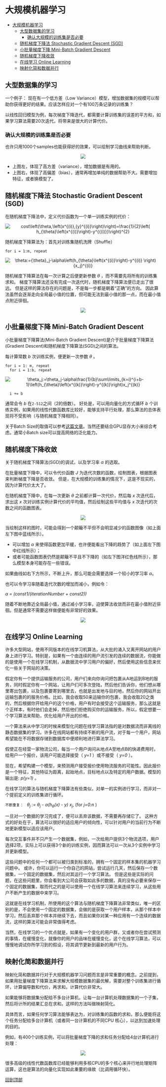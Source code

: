 # 大规模机器学习
<!-- TOC depthFrom:1 depthTo:6 withLinks:1 updateOnSave:1 orderedList:0 -->

- [大规模机器学习](#大规模机器学习)
	- [大型数据集的学习](#大型数据集的学习)
		- [确认大规模的训练集是否必要](#确认大规模的训练集是否必要)
	- [随机梯度下降法 Stochastic Gradient Descent (SGD)](#随机梯度下降法-stochastic-gradient-descent-sgd)
	- [小批量梯度下降 Mini-Batch Gradient Descent](#小批量梯度下降-mini-batch-gradient-descent)
	- [随机梯度下降收敛](#随机梯度下降收敛)
	- [在线学习 Online Learning](#在线学习-online-learning)
	- [映射化简和数据并行](#映射化简和数据并行)

<!-- /TOC -->
## 大型数据集的学习

一个例子：
现在有一个低方差（Low Variance）模型，增加数据集的规模可以帮助你获得更好的结果。应该怎样应对一个有100万条记录的训练集？

以线性回归模型为例，每次梯度下降迭代，都需要计算训练集的误差的平方和，如果学习算法需要20次迭代，将带来是很大的计算代价。

### 确认大规模的训练集是否必要

也许只用1000个samples也能获得好的效果，可以绘制学习曲线来帮助判断。

<p align="center">
<img src="https://raw.github.com/fengdu78/Coursera-ML-AndrewNg-Notes/master/images/bdf069136b4b661dd14158496d1d1419.png" />
</p>

* 上图左，体现了高方差（variance），增加数据是有用的。
* 上图右，体现了高偏差（bias），通常再增加单纯的数据帮助不大。需要增加特征，或者换模型了。

## 随机梯度下降法 Stochastic Gradient Descent (SGD)
在随机梯度下降法中，定义代价函数为一个单一训练实例的代价：
<p align="center">
<img src="https://latex.codecogs.com/gif.latex?cost\left(\theta,\left(x^{(i)},{y}^{(i)}\right)\right)=\frac{1}{2}\left(&space;h_{\theta}\left(x^{(i)}\right)-y^{{(i)}}\right)^{2}" title="cost\left(\theta,\left(x^{(i)},{y}^{(i)}\right)\right)=\frac{1}{2}\left( h_{\theta}\left(x^{(i)}\right)-y^{{(i)}}\right)^{2}" />
</p>

随机梯度下降算法为：首先对训练集随机洗牌（Shuffle）

`for i = 1:m, repeat`
<p align="center">
<img src="https://latex.codecogs.com/gif.latex?\theta:={\theta}_j-\alpha\left(h_{\theta}\left(x^{(i)}\right)-y^{(i)}&space;\right){x_j}^{(i)}" title="\theta:={\theta}_j-\alpha\left(h_{\theta}\left(x^{(i)}\right)-y^{(i)} \right){x_j}^{(i)}" />
</p>

随机梯度下降算法在每一次计算之后便更新参数 _θ_ ，而不需要先将所有的训练集求和。
梯度下降算法还没有完成一次迭代时，随机梯度下降算法便已走出了很远。
但是这样的算法存在的问题是，不是每一步都是朝着“正确”的方向。
因此算法虽然会逐渐走向全局最小值的位置，但可能无法到最小值的那一点，而在最小值点附近徘徊。
<p align="center">
<img src="https://raw.github.com/fengdu78/Coursera-ML-AndrewNg-Notes/master/images/9710a69ba509a9dcbca351fccc6e7aae.jpg" />
</p>

## 小批量梯度下降 Mini-Batch Gradient Descent
小批量梯度下降算法(Mini-Batch Gradient Descent)是介于批量梯度下降算法(Gradient Descent)和随机梯度下降算法(SGD)之间的算法。

每计算常数 _b_ 次训练实例，便更新一次参数 _θ_ 。

```
for i = 1: m, repeat
  for i = 1:b, repeat
```
<p align="center">
<img src="https://latex.codecogs.com/gif.latex?\theta_j:=\theta_j-\alpha\frac{1}{b}\sum\limits_{k=i}^{i&plus;b-1}\left(h_{\theta}\left(x^{(k)}\right)-y^{(k)}\right)x_j^{(k)}" title="\theta_j:=\theta_j-\alpha\frac{1}{b}\sum\limits_{k=i}^{i+b-1}\left(h_{\theta}\left(x^{(k)}\right)-y^{(k)}\right)x_j^{(k)}" />
</p>

```
  i += b
```

通常会令 _b_ 在`2-512`之间（2的倍数）。
好处是，可以用向量化的方式循环 _b_ 个训练实例，如果用的线性代数函数库比较好，能够支持平行处理，那么算法的总体表现将不受影响（与随机梯度下降相同）。

关于Batch Size的取值可以参考[这篇文章](https://software.intel.com/en-us/articles/cifar-10-classification-using-intel-optimization-for-tensorflow)。当然还要结合GPU显存大小来综合考虑。通常小Batch size可以提高网络的泛化能力。

## 随机梯度下降收敛
关于随机梯度下降算法(SGD)的调试，以及学习率 _α_ 的选取。

在批量梯度下降中，可以令代价函数 _J_ 为迭代次数的函数，绘制图表，根据图表来判断梯度下降是否收敛。
但是，在大规模的训练集的情况下，这是不现实的，因为计算代价太大了。

在随机梯度下降中，在每一次更新 _θ_ 之前都计算一次代价，然后每 _x_ 次迭代后，求出这 _x_ 次对训练实例计算代价的平均值，然后绘制这些平均值与 _x_ 次迭代的次数之间的函数图表。

<p align="center">
<img src="https://raw.github.com/fengdu78/Coursera-ML-AndrewNg-Notes/master/images/76fb1df50bdf951f4b880fa66489e367.png"/>
</p>

当绘制这样的图时，可能会得到一个颠簸不平但不会明显减少的函数图像（如上面左下图中蓝线所示）。
* 可以增加 _α_ 来使得函数更加平缓，也许便能看出下降的趋势了（如上面左下图中红线所示）；
* 或者可能函数图表仍然是颠簸不平且不下降的（如左下图洋红色线所示），那么模型本身可能存在一些错误。

如果曲线如右下方所示，不断上升，那么可能会需要选择一个较小的学习率 _α_。

也可以令学习率随着迭代次数的增加而减小，例如令：

_α = (const1/(iterationNumber + const2))_

随着不断地靠近全局最小值，通过减小学习率，迫使算法收敛而非在最小值附近徘徊。但是通常不需要这样做便能有非常好的效果。

<p align="center">
<img src="https://raw.github.com/fengdu78/Coursera-ML-AndrewNg-Notes/master/images/f703f371dbb80d22fd5e4aec48aa9fd4.jpg" />
</p>

## 在线学习 Online Learning
许多大型网站，使用不同版本的在线学习机算法，从大批的涌入又离开网站的用户身上进行学习。特别是，如果有一个由连续的用户流引发的连续的数据流，你能做的是使用一个在线学习机制，从数据流中学习用户的偏好，然后使用这些信息来优化一些关于网站的决策。

假定你有一个提供运输服务的公司，用户们来向你询问把包裹从A地运到B地的服务，同时假定你有一个网站，让用户们可多次登陆，然后他们告诉你，他们想从哪里寄出包裹，以及包裹要寄到哪里去，也就是出发地与目的地，然后你的网站开出运输包裹的的服务价格。比如，我会收取50来运输你的包裹，我会收取20之类的，然后根据你开给用户的这个价格，用户有时会接受这个运输服务，那么这就是个正样本，有时他们会走掉，然后他们拒绝购买你的运输服务，所以，假定想要一个学习算法来帮助，优化给用户开出的价格。

一个算法来从中学习的时候来模型化问题在线学习算法指的是对数据流而非离线的静态数据集的学习。许多在线网站都有持续不断的用户流，对于每一个用户，网站希望能在不将数据存储到数据库中便顺利地进行算法学习。

假使正在经营一家物流公司，每当一个用户询问从地点A至地点B的快递费用时，给用户一个报价，该用户可能选择接受（ _y=1_ ）或不接受（ _y=0_ ）。

现在，希望构建一个模型，来预测用户接受报价使用物流服务的可能性。因此报价是一个特征，其他特征为距离，起始地点，目标地点以及特定的用户数据。模型的输出是: _p(y=1)_ 。

在线学习的算法与随机梯度下降算法有些类似，对单一的实例进行学习，而非对一个提前定义的训练集进行循环。

```不断重复： ```
_θ<sub>j</sub> := θ<sub>j</sub> - α(h<sub>θ</sub>(x) - y) x<sub>j</sub>_, (for _j=0:n_ )

一旦对一个数据的学习完成了，便可以丢弃该数据，不需要再存储它了。
这种方式的好处在于，算法可以很好的适应用户的倾向性，可以针对用户的当前行为不断地更新模型以适应该用户。

每次交互事件并不只产生一个数据集，例如，一次给用户提供3个物流选项，用户选择2项，实际上可以获得3个新的训练实例，因而算法可以一次从3个实例中学习并更新模型。

这些问题中的任何一个都可以被归类到标准的，拥有一个固定的样本集的机器学习问题中。
或许，你可以运行一个你自己的网站，尝试运行几天，然后保存一个数据集，一个固定的数据集，然后对其运行一个学习算法。
但是这些是实际的问题，在这些问题里，你会看到大公司会获取如此多的数据，真的没有必要来保存一个固定的数据集，取而代之的是可以使用一个在线学习算法来连续学习，从这些用户不断产生的数据中来学习。

这就是在线学习机制，所使用的这个算法与随机梯度下降算法非常类似，唯一的区别的是，不会使用一个固定的数据集，会做的是获取一个用户样本，从那个样本中学习，然后丢弃那个样本并继续下去，而且如果你对某一种应用有一个连续的数据流，这样的算法可能会非常值得考虑。

当然，在线学习的一个优点就是，如果有一个变化的用户群，又或者你在尝试预测的事情，在缓慢变化，就像你的用户的品味在缓慢变化，这个在线学习算法，可以慢慢地调试你所学习到的假设，将其调节更新到最新的用户行为。

## 映射化简和数据并行
映射化简和数据并行对于大规模机器学习问题而言是非常重要的概念。之前提到，如果用批量梯度下降算法来求解大规模数据集的最优解，需要对整个训练集进行循环，计算偏导数和代价，再求和，计算代价非常大。

如果能够将数据集分配给不多台计算机，让每一台计算机处理数据集的一个子集，然后将计所的结果汇总在求和。这样的方法叫做映射简化。

具体而言，如果任何学习算法能够表达为，对训练集的函数的求和，那么便能将这个任务分配给多台计算机（或者同一台计算机的不同CPU 核心），以达到加速处理的目的。

例如，有400个训练实例，可以将批量梯度下降的求和任务分配给4台计算机进行处理：

<p align="center">
<img src="https://raw.github.com/fengdu78/Coursera-ML-AndrewNg-Notes/master/images/919eabe903ef585ec7d08f2895551a1f.jpg" />
</p>

很多高级的线性代数函数库已经能够利用多核CPU的多个核心来并行地处理矩阵运算，这也是算法的向量化实现如此重要的缘故（比调用循环快）。

[回到顶部](#大规模机器学习)
